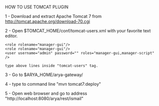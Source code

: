 HOW TO USE TOMCAT PLUGIN


1 - Download and extract  Apache Tomcat 7 from http://tomcat.apache.org/download-70.cgi

2 - Open $TOMCAT_HOME/conf/tomcat-users.xml with your favorite text editor.

    <role rolename="manager-gui"/>
    <role rolename="manager-gui"/>
    <user username="admin" password="" roles="manager-gui,manager-script" />

    type above lines inside "tomcat-users" tag.

3 - Go to $ARYA_HOME/arya-gateway/

4 - type to command line  "mvn tomcat7:deploy"

5 - Open web browser and go to address "http://localhost:8080/arya/rest/ismail"
